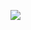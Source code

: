
![](http://github-profile-summary-cards.vercel.app/api/cards/profile-details?username=surchandram&theme=default)
